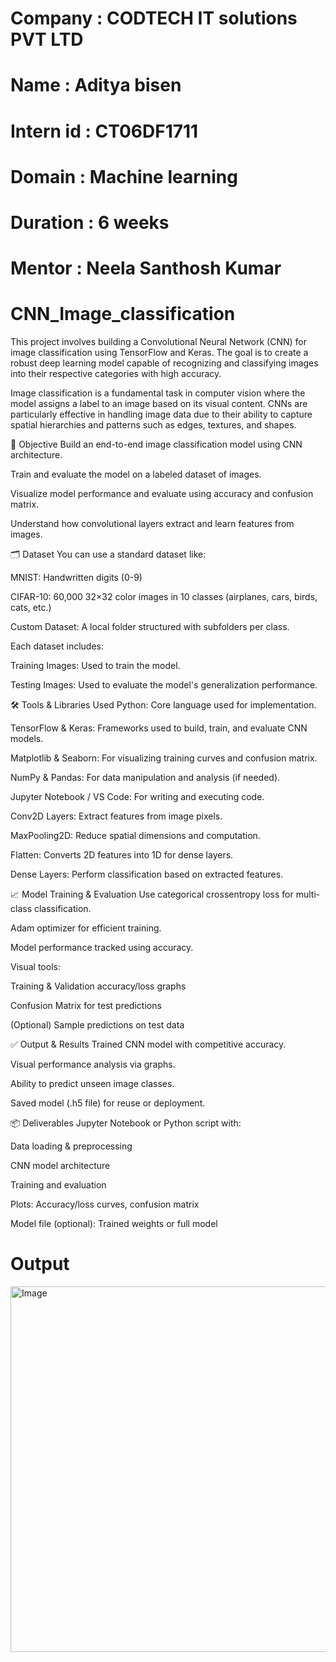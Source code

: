 # Company : CODTECH IT solutions PVT LTD
# Name : Aditya bisen
# Intern id : CT06DF1711
# Domain : Machine learning
# Duration : 6 weeks
# Mentor : Neela Santhosh Kumar

# CNN_Image_classification

This project involves building a Convolutional Neural Network (CNN) for image classification using TensorFlow and Keras. The goal is to create a robust deep learning model capable of recognizing and classifying images into their respective categories with high accuracy.

Image classification is a fundamental task in computer vision where the model assigns a label to an image based on its visual content. CNNs are particularly effective in handling image data due to their ability to capture spatial hierarchies and patterns such as edges, textures, and shapes.

🧠 Objective
Build an end-to-end image classification model using CNN architecture.

Train and evaluate the model on a labeled dataset of images.

Visualize model performance and evaluate using accuracy and confusion matrix.

Understand how convolutional layers extract and learn features from images.

🗂 Dataset
You can use a standard dataset like:

MNIST: Handwritten digits (0-9)

CIFAR-10: 60,000 32×32 color images in 10 classes (airplanes, cars, birds, cats, etc.)

Custom Dataset: A local folder structured with subfolders per class.

Each dataset includes:

Training Images: Used to train the model.

Testing Images: Used to evaluate the model's generalization performance.

🛠 Tools & Libraries Used
Python: Core language used for implementation.

TensorFlow & Keras: Frameworks used to build, train, and evaluate CNN models.

Matplotlib & Seaborn: For visualizing training curves and confusion matrix.

NumPy & Pandas: For data manipulation and analysis (if needed).

Jupyter Notebook / VS Code: For writing and executing code.

Conv2D Layers: Extract features from image pixels.

MaxPooling2D: Reduce spatial dimensions and computation.

Flatten: Converts 2D features into 1D for dense layers.

Dense Layers: Perform classification based on extracted features.

📈 Model Training & Evaluation
Use categorical crossentropy loss for multi-class classification.

Adam optimizer for efficient training.

Model performance tracked using accuracy.

Visual tools:

Training & Validation accuracy/loss graphs

Confusion Matrix for test predictions

(Optional) Sample predictions on test data

✅ Output & Results
Trained CNN model with competitive accuracy.

Visual performance analysis via graphs.

Ability to predict unseen image classes.

Saved model (.h5 file) for reuse or deployment.

📦 Deliverables
Jupyter Notebook or Python script with:

Data loading & preprocessing

CNN model architecture

Training and evaluation

Plots: Accuracy/loss curves, confusion matrix

Model file (optional): Trained weights or full model

# Output


<img width="766" height="585" alt="Image" src="https://github.com/user-attachments/assets/f19a8fd7-0428-420d-8a1f-82ff22b77732" />
